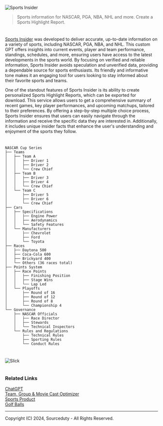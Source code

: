 ![Sports Insider](https://github.com/user-attachments/assets/5e689d9e-46ef-4103-b742-a0b8cbdfab0c)

> Sports information for NASCAR, PGA, NBA, NHL and more. Create a Sports Highlight Report.

#

[Sports Insider](https://chatgpt.com/g/g-P8hiAgtaA-sports-insider) was developed to deliver accurate, up-to-date information on a variety of sports, including NASCAR, PGA, NBA, and NHL. This custom GPT offers insights into current events, player and team performance, standings, schedules, and more, ensuring users have access to the latest developments in the sports world. By focusing on verified and reliable information, Sports Insider avoids speculation and unverified data, providing a dependable source for sports enthusiasts. Its friendly and informative tone makes it an engaging tool for users looking to stay informed about their favorite sports and teams.

One of the standout features of Sports Insider is its ability to create personalized Sports Highlight Reports, which can be exported for download. This service allows users to get a comprehensive summary of recent games, key player performances, and upcoming matchups, tailored to their preferences. By offering a step-by-step multiple choice process, Sports Insider ensures that users can easily navigate through the information and receive the specific data they are interested in. Additionally, it includes unique insider facts that enhance the user's understanding and enjoyment of the sports they follow.

#

```
NASCAR Cup Series
├── Teams
│   ├── Team A
│   │   ├── Driver 1
│   │   ├── Driver 2
│   │   └── Crew Chief
│   ├── Team B
│   │   ├── Driver 3
│   │   ├── Driver 4
│   │   └── Crew Chief
│   └── Team C
│       ├── Driver 5
│       ├── Driver 6
│       └── Crew Chief
├── Cars
│   ├── Specifications
│   │   ├── Engine Power
│   │   ├── Aerodynamics
│   │   └── Safety Features
│   └── Manufacturers
│       ├── Chevrolet
│       ├── Ford
│       └── Toyota
├── Races
│   ├── Daytona 500
│   ├── Coca-Cola 600
│   ├── Brickyard 400
│   └── Others (36 races total)
├── Points System
│   ├── Race Points
│   │   ├── Finishing Position
│   │   ├── Stage Wins
│   │   └── Lap Led
│   └── Playoffs
│       ├── Round of 16
│       ├── Round of 12
│       ├── Round of 8
│       └── Championship 4
└── Governance
    ├── NASCAR Officials
    │   ├── Race Director
    │   ├── Stewards
    │   └── Technical Inspectors
    └── Rules and Regulations
        ├── Technical Rules
        ├── Sporting Rules
        └── Conduct Rules
```

#

![Slick](https://github.com/user-attachments/assets/97bed4cc-0aa7-44cd-aee6-16836b2123cc)

#
### Related Links

[ChatGPT](https://github.com/sourceduty/ChatGPT)
<br>
[Team, Group & Movie Cast Optimizer](https://chat.openai.com/g/g-BuHUYVEIK-team-group-movie-cast-optimizer)
<br>
[Sports Product](https://github.com/sourceduty/Sports_Product)
<br>
[Golf Balls](https://github.com/sourceduty/Golf_Balls)

***
Copyright (C) 2024, Sourceduty - All Rights Reserved.
